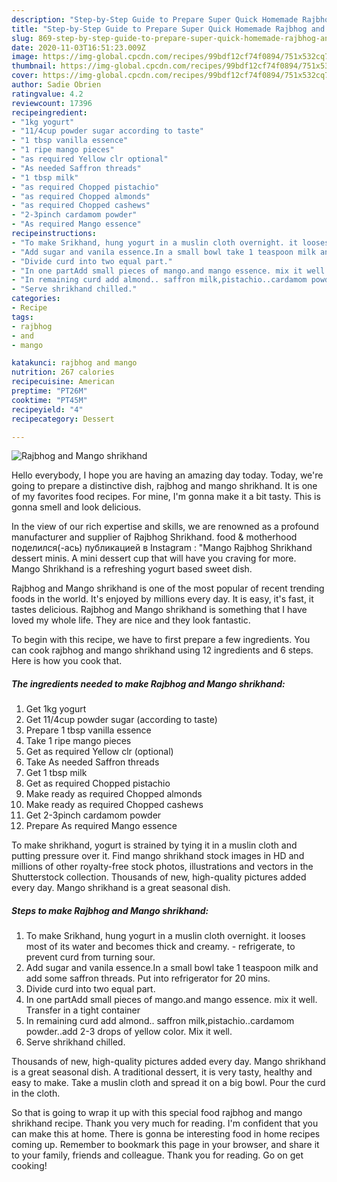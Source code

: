 ```yaml
---
description: "Step-by-Step Guide to Prepare Super Quick Homemade Rajbhog and Mango shrikhand"
title: "Step-by-Step Guide to Prepare Super Quick Homemade Rajbhog and Mango shrikhand"
slug: 869-step-by-step-guide-to-prepare-super-quick-homemade-rajbhog-and-mango-shrikhand
date: 2020-11-03T16:51:23.009Z
image: https://img-global.cpcdn.com/recipes/99bdf12cf74f0894/751x532cq70/rajbhog-and-mango-shrikhand-recipe-main-photo.jpg
thumbnail: https://img-global.cpcdn.com/recipes/99bdf12cf74f0894/751x532cq70/rajbhog-and-mango-shrikhand-recipe-main-photo.jpg
cover: https://img-global.cpcdn.com/recipes/99bdf12cf74f0894/751x532cq70/rajbhog-and-mango-shrikhand-recipe-main-photo.jpg
author: Sadie Obrien
ratingvalue: 4.2
reviewcount: 17396
recipeingredient:
- "1kg yogurt"
- "11/4cup powder sugar according to taste"
- "1 tbsp vanilla essence"
- "1 ripe mango pieces"
- "as required Yellow clr optional"
- "As needed Saffron threads"
- "1 tbsp milk"
- "as required Chopped pistachio"
- "as required Chopped almonds"
- "as required Chopped cashews"
- "2-3pinch cardamom powder"
- "As required Mango essence"
recipeinstructions:
- "To make Srikhand, hung yogurt in a muslin cloth overnight. it looses most of its water and becomes thick and creamy.  refrigerate, to prevent curd from turning sour."
- "Add sugar and vanila essence.In a small bowl take 1 teaspoon milk and add some saffron threads. Put into refrigerator for 20 mins."
- "Divide curd into two equal part."
- "In one partAdd small pieces of mango.and mango essence. mix it well. Transfer in a tight container"
- "In remaining curd add almond.. saffron milk,pistachio..cardamom powder..add 2-3 drops of yellow color. Mix it well."
- "Serve shrikhand chilled."
categories:
- Recipe
tags:
- rajbhog
- and
- mango

katakunci: rajbhog and mango 
nutrition: 267 calories
recipecuisine: American
preptime: "PT26M"
cooktime: "PT45M"
recipeyield: "4"
recipecategory: Dessert

---
```



![Rajbhog and Mango shrikhand](https://img-global.cpcdn.com/recipes/99bdf12cf74f0894/751x532cq70/rajbhog-and-mango-shrikhand-recipe-main-photo.jpg)

Hello everybody, I hope you are having an amazing day today. Today, we're going to prepare a distinctive dish, rajbhog and mango shrikhand. It is one of my favorites food recipes. For mine, I'm gonna make it a bit tasty. This is gonna smell and look delicious.

In the view of our rich expertise and skills, we are renowned as a profound manufacturer and supplier of Rajbhog Shrikhand. food &amp; motherhood поделился(-ась) публикацией в Instagram : &#34;Mango Rajbhog Shrikhand dessert minis. A mini dessert cup that will have you craving for more. Mango Shrikhand is a refreshing yogurt based sweet dish.

Rajbhog and Mango shrikhand is one of the most popular of recent trending foods in the world. It's enjoyed by millions every day. It is easy, it's fast, it tastes delicious. Rajbhog and Mango shrikhand is something that I have loved my whole life. They are nice and they look fantastic.


To begin with this recipe, we have to first prepare a few ingredients. You can cook rajbhog and mango shrikhand using 12 ingredients and 6 steps. Here is how you cook that.

<!--inarticleads1-->

##### The ingredients needed to make Rajbhog and Mango shrikhand:

1. Get 1kg yogurt
1. Get 11/4cup powder sugar (according to taste)
1. Prepare 1 tbsp vanilla essence
1. Take 1 ripe mango pieces
1. Get as required Yellow clr (optional)
1. Take As needed Saffron threads
1. Get 1 tbsp milk
1. Get as required Chopped pistachio
1. Make ready as required Chopped almonds
1. Make ready as required Chopped cashews
1. Get 2-3pinch cardamom powder
1. Prepare As required Mango essence


To make shrikhand, yogurt is strained by tying it in a muslin cloth and putting pressure over it. Find mango shrikhand stock images in HD and millions of other royalty-free stock photos, illustrations and vectors in the Shutterstock collection. Thousands of new, high-quality pictures added every day. Mango shrikhand is a great seasonal dish. 

<!--inarticleads2-->

##### Steps to make Rajbhog and Mango shrikhand:

1. To make Srikhand, hung yogurt in a muslin cloth overnight. it looses most of its water and becomes thick and creamy. -  refrigerate, to prevent curd from turning sour.
1. Add sugar and vanila essence.In a small bowl take 1 teaspoon milk and add some saffron threads. Put into refrigerator for 20 mins.
1. Divide curd into two equal part.
1. In one partAdd small pieces of mango.and mango essence. mix it well. Transfer in a tight container
1. In remaining curd add almond.. saffron milk,pistachio..cardamom powder..add 2-3 drops of yellow color. Mix it well.
1. Serve shrikhand chilled.


Thousands of new, high-quality pictures added every day. Mango shrikhand is a great seasonal dish. A traditional dessert, it is very tasty, healthy and easy to make. Take a muslin cloth and spread it on a big bowl. Pour the curd in the cloth. 

So that is going to wrap it up with this special food rajbhog and mango shrikhand recipe. Thank you very much for reading. I'm confident that you can make this at home. There is gonna be interesting food in home recipes coming up. Remember to bookmark this page in your browser, and share it to your family, friends and colleague. Thank you for reading. Go on get cooking!
